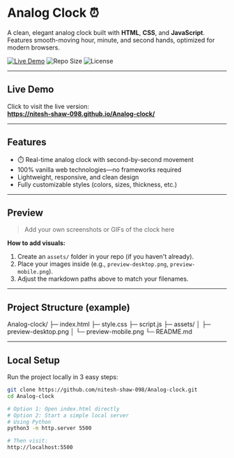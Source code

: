 # Analog Clock ⏰

A clean, elegant analog clock built with **HTML**, **CSS**, and **JavaScript**. Features smooth-moving hour, minute, and second hands, optimized for modern browsers.

[![Live Demo](https://img.shields.io/badge/Live%20Demo-See%20it%20in%20action-blue)](https://nitesh-shaw-098.github.io/Analog-clock/)
![Repo Size](https://img.shields.io/github/repo-size/nitesh-shaw-098/Analog-clock)
![License](https://img.shields.io/badge/license-MIT-green)

---

##  Live Demo

Click to visit the live version:  
**https://nitesh-shaw-098.github.io/Analog-clock/**

---

##  Features

- ⏱️ Real-time analog clock with second-by-second movement  
- 100% vanilla web technologies—no frameworks required  
- Lightweight, responsive, and clean design  
- Fully customizable styles (colors, sizes, thickness, etc.)

---

##  Preview

> Add your own screenshots or GIFs of the clock here


**How to add visuals:**

1. Create an `assets/` folder in your repo (if you haven't already).
2. Place your images inside (e.g., `preview-desktop.png`, `preview-mobile.png`).
3. Adjust the markdown paths above to match your filenames.

---

##  Project Structure (example)

Analog-clock/
├─ index.html
├─ style.css
├─ script.js
├─ assets/
│ ├─ preview-desktop.png
│ └─ preview-mobile.png
└─ README.md


---

##  Local Setup

Run the project locally in 3 easy steps:

```bash
git clone https://github.com/nitesh-shaw-098/Analog-clock.git
cd Analog-clock

# Option 1: Open index.html directly
# Option 2: Start a simple local server
# Using Python
python3 -m http.server 5500

# Then visit:
http://localhost:5500


